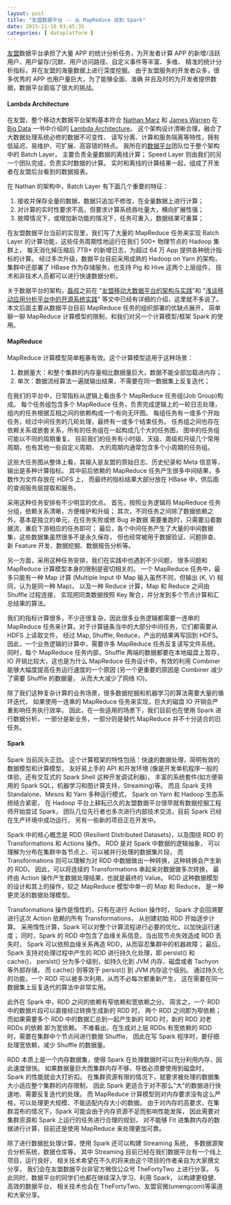 ```yaml
--- 
layout: post
title: "友盟数据平台 -- 从 MapReduce 说到 Spark"
date: 2015-11-10 03:45:35
categories: [ dataplatform ]
---
```


[友盟][umeng]数据平台承担了大量 APP 的统计分析任务，为开发者计算 APP
的新增/活跃用户、用户留存/沉默、用户访问路径、自定义事件等丰富、多维、
精准的统计分析指标，并在友盟的海量数据上进行深度挖掘。
由于友盟服务的开发者众多，很多优秀的 APP 也用户量巨大，为了能够全面、准确
并且及时的为开发者提供数据，数据平台面临了很大的挑战。

<!-- more -->

#### Lambda Architecture

在友盟，整个移动大数据平台架构基本符合 [Nathan Marz][marz] 和 [James Warren][warren]
在 [Big Data][bigdatabook] 一书中介绍的 [Lambda Architecture][lambda-arch]。
这个架构设计清晰合理，融合了大数据处理系统必修的数据不可变性、
读写分离、计算和服务隔离等特性，拥有低延迟、易维护、可扩展、高容错的特点。
我所在的[数据平台][umengdp]团队位于整个架构中的 Batch Layer，
主要负责全量数据的离线计算；
Speed Layer 则由我们的另一个团队完成，负责实时数据的计算。
实时和离线的计算结果一起，组成了开发者在友盟后台看到的数据报表。

在 Nathan 的架构中，Batch Layer 有下面几个重要的特征：

1. 接收并保存全量的数据，数据只追加不修改，在全量数据上进行计算；
2. 对计算的实时性要求不高，但要求计算系统吞吐量大，横向扩展性强；
3. 故障情况下，或增加新功能的情况下，任务可重入，数据结果可重算；

在友盟数据平台当前的实现里，我们写了大量的 MapReduce 任务来实现 Batch Layer
的计算功能，这些任务周期性地运行在我们 500+ 物理节点的 Hadoop 集群上，
每天消化掉压缩后 7TB+ 的新增日志，为超过 64 万 App 提供各种统计指标的计算。
经过多次升级，数据平台目前采用成熟的 Hadoop on Yarn 的架构，
集群中还部署了 HBase 作为存储服务，也支持 Pig 和 Hive 这两个上层组件，
技术和非技术人员都可以进行快速数据分析。

关于数据平台的架构，[磊叔][unclelei]之前在
"[友盟移动大数据平台的架构与实践][unclelei-post0]"和
"[浅谈移动应用分析平台中的开源系统实践][unclelei-post1]"
等文中已经有详细的介绍，这里就不多说了。
本文后面主要从数据平台目前 MapReduce 任务的组织部署的优缺点展开，
简单聊一聊 MapReduce 计算模型的限制，和我们对另一个计算模型/框架 Spark 的使用。

#### MapReduce

MapReduce 计算模型简单粗暴有效。这个计算模型适用于这种场景：

1. 数据量大：和整个集群的内存量相比数据量巨大，数据不能全部加载进内存；
2. 单次：数据流经算法一遍就输出结果，不需要在同一数据集上反复迭代；

在我们的平台中，日常指标从逻辑上看由多个 MapReduce 任务组(Job Group)构成。
每个任务组包含多个 MapReduce 任务，负责完成逻辑上的一轮日志处理，
组内的任务根据互相之间的依赖构成一个有向无环图。
每组任务有一或多个开始任务，经过中间任务的几轮处理，最终有一或多个结束任务。
任务组之间也存在依赖关系或嵌套关系，所有的任务组在一起构成几个大的任务图，
图中的任务组可能以不同的周期重复。
目前我们的任务有小时级、天级、周级和月级几个常用周期，也有其他一些自定义周期，
大的周期内通常包含多个小周期的任务组。

<!-- TODO: 画一张任务逻辑关系的图 -->

这些大任务图从整体上看，其输入是友盟的原始日志、历史纪录和 Meta 信息等，
输出是多种计算指标。
其中前后依赖的 MapReduce 任务产生很多中间结果，多数作为文件存放在 HDFS 上，
而最终的指标结果大部分放在 HBase 中，供后面的查询服务层提取和服务。

采用这种任务安排有不少明显的优点。
首先，按照业务逻辑将 MapReduce 任务分组，依赖关系清晰，方便维护和升级；
其次，不同任务之间除了数据依赖之外，基本是独立的单元，在任务失败或修 Bug 补数据
需要重跑时，只需要沿着数据流，重启下游相应的任务即可；
最后，各个中间任务产生了大量的中间数据集，这些数据集虽然很多不是永久保存，
但也经常被用于数据验证、问题排查、新 Feature 开发、数据挖掘、数据报告分析等。

另一方面，采用这种任务安排，我们在实践中也遇到不少问题，
很多问题和 MapReduce 计算模型本身的限制是密切相关的。
一个 MapReduce 任务中，最多只能有一种 Map 计算
(Multiple Input 中 Map 输入虽然不同，但输出 (K, V) 相同，认为是同一种 Map)，
以及一种 Reduce 计算，Map 和 Reduce 之间由 Shuffle 过程连接，
实现把同类数据按照 Key 聚合，并分发到多个节点计算和汇总结果的算法。

我们的指标计算很多，不少还很复杂，因此很多业务逻辑都需要一连串的 MapReduce
任务来计算。对于计算链条当中的大部分中间任务，它们都需要从 HDFS 上读取文件，
经过 Map, Shuffle, Reduce，产出的结果再写回到 HDFS。
因此，一个业务逻辑的计算中，需要许多 MapReduce 任务反复读写文件系统。
同时，每个 MapReduce 任务内部，Shuffle 两端的数据都要在本地磁盘上暂存，
IO 开销比较大，这也是为什么 MapReduce 任务设计中，有效的利用 Combiner
能够大幅度提高任务运行速度的一个原因
(另一个更重要的原因是 Combiner 减少了需要 Shuffle 的数据量，
从而大大减少了网络 IO)。

除了我们这种复杂计算的业务场景，很多数据挖掘和机器学习的算法需要大量的循环迭代，
如果使用一连串的 MapReduce 任务来实现，巨大的磁盘 IO 开销会严重影响任务执行效率。
因此，在一些适用的场景下，我们目前也在使用 Spark 进行数据分析，
一部分是新业务，一部分则是替代 MapReduce 并不十分适合的旧任务。

#### Spark

Spark 当前风头正劲。
这个计算框架的特性包括：快速的数据处理，简明有效的数据模型和计算模型，
友好易上手的 API 和开发环境
(像是开发单机程序一般的体验，还有交互式的 Spark Shell 这种开发调试利器)，
丰富的系统套件(如方便易用的 Spark SQL，机器学习和图计算支持，Streaming)等。
而且 Spark 支持 Standalone、Mesos 和 Yarn 多种运行模式，
Spark on Yarn 和 Hadoop 生态系统结合紧密，
在 Hadoop 平台上耕耘已久的友盟数据平台很早就有数据挖掘工程师开始尝试 Spark，
团队几位先行者也多次进行内部技术交流，目前 Spark 已经在生产环境中成功运行，
另有一些新的项目正在开发中。

Spark 中的核心概念是 RDD (Resilient Distributed Datasets)，以及围绕 RDD
的 Transformations 和 Actions 操作。
RDD 是对 Spark 中数据的逻辑抽象，
可以理解为分布在集群中各节点上、可以被并行处理的数据集片段，
而 Transformations 则可以理解为对 RDD 中数据做出一种转换，这种转换会产生新的 RDD。
因此，可以将连续的 Transformations 串起来对数据做多次转换，
最终由 Action 操作产生数据处理结果，也就是最终的 Value。
RDD 这种数据模型的设计和其上的操作，较之 MapReduce 模型中单一的 Map 和 Reduce，
是一种更灵活的数据处理模型。

Transformations 操作是惰性的，只有在进行 Action 操作时，
Spark 才会回溯要进行这次 Action 依赖的所有 Transformations，
从创建初始 RDD 开始逐步计算。
采用惰性计算，Spark 可以对整个计算流程进行必要的优化，以加快运行速度；
同时，Spark 的 RDD 中包含了血缘关系信息，当出现节点失效造成 RDD 丢失时，
Spark 可以依照血缘关系再造 RDD，从而容忍集群中的机器故障；
最后，Spark 支持对处理过程中产生的 RDD 进行持久化处理，即 persist() 和 cache()，
persist() 分为多个级别，如持久化到 JVM 内存、磁盘或者 Tachyon 等外部存储，
而 cache() 则等效于 persist() 到 JVM 内存这个级别。
通过持久化的功能，一个 RDD 可以被多次利用，从而不必每次都重新产生，
这在需要在同一数据集上反复迭代的算法中非常实用。

此外在 Spark 中，RDD 之间的依赖有窄依赖和宽依赖之分。
简言之，一个 RDD 中的数据片段可以直接经过转换生成新的 RDD 时，
两个 RDD 之间即为窄依赖；
而如果需要多个 RDD 中的数据汇总到一起产生新的 RDD 时，新的 RDD 对老 RDDs 的依赖
即为宽依赖。
不难看出，在生成对上层 RDDs 有宽依赖的 RDD 时，需要在集群中个节点间进行数据 Shuffle，
因此在写 Spark 程序时，要仔细处理宽依赖，减少 Shuffle 的数据量。

RDD 本质上是一个内存数据集，使得 Spark 在处理数据时可以充分利用内存，因此速度很快。
如果数据量巨大而集群内存不够，导致必须要使用到磁盘时，Spark 的性能就会大打折扣。
在集群资源有限的情况下，就要求被处理的数据集大小适应整个集群的内存限制，
因此 Spark 更适合于对不那么"大"的数据进行快速地、需要反复迭代的处理。
而 MapReduce 计算模型则对内存要求没有这么严格，可以处理更大规模、不能适配内存大小的数据。
由于对内存的高要求，在集群混布的情况下，Spark 可能会由于内存资源不足而影响性能发挥，
因此需要对集群资源和 Spark 上运行的任务进行合理的规划，
对不能够 Fit 进集群内存的数据进行计算，目前还是使用 MapReduce 来处理更加可靠。

除了进行数据批处理计算，使用 Spark 还可以构建 Streaming 系统，
多数据源聚合分析系统，数据仓库等。
其中 Streaming 目前已经在我们数据平台有一个线上项目，运行良好，
相关技术希望在不久的将来由这个项目的作者亲自为大家撰文分享，
我们会在友盟数据平台非官方微信公众号 TheFortyTwo 上进行分享。
与此同时，数据平台的同学们也都在继续深入学习、利用 Spark，
以构建更稳健、高效的数据平台，
相关技术也会在 TheFortyTwo、友盟官微(umengcom)等渠道和大家分享。


[umeng]:            http://www.umeng.com/
[umengdp]:          http://www.umeng.com/jobs#数据平台工程师
[marz]:             http://nathanmarz.com/
[warren]:           https://twitter.com/jwcubed
[bigdatabook]:      https://www.manning.com/books/big-data
[lambda-arch]:      http://lambda-architecture.net/
[unclelei]:         http://weibo.com/wansonwulei
[unclelei-post0]:   http://dwz.cn/28OhS1
[unclelei-post1]:   http://blog.umeng.com/uncategorized/4530.html
